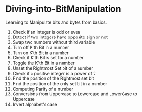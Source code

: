 # Diving-into-BitManipulation
Learning to Manipulate bits and bytes from basics.

1. Check if an integer is odd or even
2. Detect if two integers have opposite sign or not
3. Swap two numbers without third variable
4. Turn off K'th Bit in a number
5. Turn on K'th Bit in a number
6. Check if K'th Bit is set for a number
7. Toggle the K'th Bit in a number
8. Unset the Rightmost Set bit of a number
9. Check if a positive integer is a power of 2
10. Find the position of the Rightmost set bit
11. Find the position of the only set bit in a number
12. Computing Parity of a number
13. Conversions from Uppercase to Lowercase and LowerCase to Uppercase
14. Invert alphabet's case
